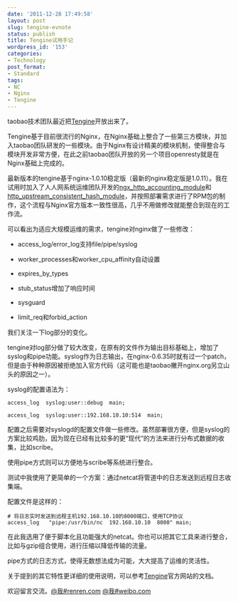 ```yaml
---
date: '2011-12-28 17:49:58'
layout: post
slug: tengine-evnote
status: publish
title: Tengine试用手记
wordpress_id: '153'
categories:
- Technology
post_format:
- Standard
tags:
- NC
- Nginx
- Tengine
---
```


taobao技术团队最近把[Tengine](http://tengine.taobao.org)开放出来了。

Tengine基于目前很流行的Nginx，在Nginx基础上整合了一些第三方模块，并加入taobao团队研发的一些模块。由于Nginx有设计精美的模块机制，使得整合与模块开发非常方便，在此之前taobao团队开放的另一个项目openresty就是在Nginx基础上完成的。

最新版本的tengine基于nginx-1.0.10稳定版（最新的nginx稳定版是1.0.11）。我在试用时加入了人人网系统运维团队开发的[ngx_http_accounting_module](https://github.com/renren/ngx_http_consistent_hash)和[http_upstream_consistent_hash_module](https://github.com/renren/ngx_http_accounting_module)，并按照部署需求进行了RPM包的制作，这个流程与Nginx官方版本一致性很高，几乎不用做修改就能整合到现在的工作流。

可以看出为适应大规模运维的需求，tengine对nginx做了一些修改：



	
  * access_log/error_log支持file/pipe/syslog
	
  * worker_processes和worker_cpu_affinity自动设置
	
  * expires_by_types
	
  * stub_status增加了响应时间
	
  * sysguard
	
  * limit_req和forbid_action



我们关注一下log部分的变化。

tengine对log部分做了较大改变，在原有的文件作为输出目标基础上，增加了syslog和pipe功能。syslog作为日志输出，在nginx-0.6.35时就有过一个patch，但是由于种种原因被拒绝加入官方代码（这可能也是taobao撇开nginx.org另立山头的原因之一）。

syslog的配置语法为：

    access_log  syslog:user::debug  main;

    access_log  syslog:user::192.168.10.10:514  main;


配置之后需要对syslogd的配置文件做一些修改。虽然部署很方便，但是syslog的方案比较鸡肋，因为现在已经有比较多的更“现代”的方法来进行分布式数据的收集，比如scribe。

使用pipe方式则可以方便地与scribe等系统进行整合。

测试中我使用了更简单的一个方案：通过netcat将管道中的日志发送到远程日志收集端。

配置文件是这样的：


    # 将日志实时发送到远程主机192.168.10.10的8000端口，使用TCP协议
    access_log   "pipe:/usr/bin/nc  192.168.10.10  8000" main;


在此我选用了便于脚本化且功能强大的netcat。你也可以把其它工具来进行整合，比如与gzip组合使用，进行压缩以降低传输的流量。

pipe方式的日志方式，使得无数想法成为可能，大大提高了运维的灵活性。



关于提到的其它特性更详细的使用说明，可以参考[Tengine](http://tengine.taobao.org)官方网站的文档。

欢迎留言交流。[@我#renren.com](http://www.renren.com/g/277881218) [@我#weibo.com](http://weibo.com/1653644220)
